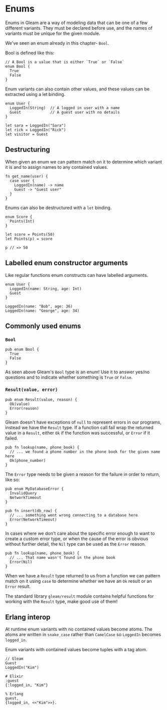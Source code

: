 # Enums

Enums in Gleam are a way of modeling data that can be one of a few different
variants. They must be declared before use, and the names of variants must be
unique for the given module.

We've seen an enum already in this chapter- `Bool`.

Bool is defined like this:

```rust,noplaypen
// A Bool is a value that is either `True` or `False`
enum Bool {
  True
  False
}
```


Enum variants can also contain other values, and these values can be extracted
using a let binding.

```rust,noplaypen
enum User {
  LoggedIn(String)  // A logged in user with a name
  Guest             // A guest user with no details
}
```
```rust,noplaypen
let sara = LoggedIn("Sara")
let rick = LoggedIn("Rick")
let visitor = Guest
```


## Destructuring

When given an enum we can pattern match on it to determine which variant it is
and to assign names to any contained values.

```rust,noplaypen
fn get_name(user) {
  case user {
    LoggedIn(name) -> name
    Guest -> "Guest user"
  }
}
```

Enums can also be destructured with a `let` binding.

```rust,noplaypen
enum Score {
  Points(Int)
}
```
```rust,noplaypen
let score = Points(50)
let Points(p) = score

p // => 50
```


## Labelled enum constructor arguments

Like regular functions enum constructs can have labelled arguments.

```rust,noplaypen
enum User {
  LoggedIn(name: String, age: Int)
  Guest
}
```
```rust,noplaypen
LoggedIn(name: "Bob", age: 36)
LoggedIn(name: "George", age: 34)
```


## Commonly used enums

### `Bool`

```rust,noplaypen
pub enum Bool {
  True
  False
}
```

As seen above Gleam's `Bool` type is an enum! Use it to answer yes/no
questions and to indicate whether something is `True` or `False`.


### `Result(value, error)`

```rust,noplaypen
pub enum Result(value, reason) {
  Ok(value)
  Error(reason)
}
```

Gleam doesn't have exceptions of `null` to represent errors in our programs,
instead we have the `Result` type. If a function call fail wrap the returned
value in a `Result`, either `Ok` if the function was successful, or `Error`
if it failed.

```rust,noplaypen
pub fn lookup(name, phone_book) {
  // ... we found a phone number in the phone book for the given name here
  Ok(phone_number)
}
```

The `Error` type needs to be given a reason for the failure in order to
return, like so:

```rust,noplaypen
pub enum MyDatabaseError {
  InvalidQuery
  NetworkTimeout
}

pub fn insert(db_row) {
  // ... something went wrong connecting to a database here
  Error(NetworkTimeout)
}
```

In cases where we don't care about the specific error enough to want to create
a custom error type, or when the cause of the error is obvious without further
detail, the `Nil` type can be used as the `Error` reason.

```rust,noplaypen
pub fn lookup(name, phone_book) {
  // ... That name wasn't found in the phone book
  Error(Nil)
}
```

When we have a `Result` type returned to us from a function we can pattern
match on it using `case` to determine whether we have an `Ok` result or
an `Error` result.

The standard library `gleam/result` module contains helpful functions for
working with the `Result` type, make good use of them!


## Erlang interop

At runtime enum variants with no contained values become atoms. The atoms are
written in `snake_case` rather than `CamelCase` so `LoggedIn` becomes
`logged_in`.

Enum variants with contained values become tuples with a tag atom.

```rust,noplaypen
// Gleam
Guest
LoggedIn("Kim")
```
```
# Elixir
:guest
{:logged_in, "Kim"}
```
```
% Erlang
guest,
{logged_in, <<"Kim">>}.
```
